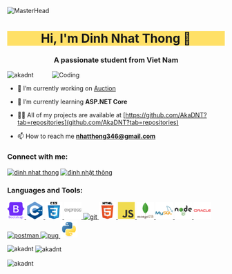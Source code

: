 ![MasterHead](https://i.pinimg.com/originals/ca/26/2e/ca262e0354eea311c41134c3e4bc3bc2.gif)
<h1 align="center" style="background-color: #ffe066;">Hi, I'm Dinh Nhat Thong 🐧</h1>
<h3 align="center">A passionate student from Viet Nam</h3>
<img align="right" alt="Coding" width="400" src="https://media3.giphy.com/media/QDjpIL6oNCVZ4qzGs7/200w.gif?cid=82a1493bggbagt37xeo6e9jthyesy8f3ympw9di8warshu4g&ep=v1_gifs_related&rid=200w.gif&ct=g">

<p align="left"> <img src="https://komarev.com/ghpvc/?username=akadnt&label=Profile%20views&color=0e75b6&style=flat" alt="akadnt" /> </p>

- 🔭 I’m currently working on [Auction](github.com/AkaDNT/Auction)

- 🌱 I’m currently learning **ASP.NET Core**

- 👨‍💻 All of my projects are available at [https://github.com/AkaDNT?tab=repositories](github.com/AkaDNT?tab=repositories)

- 📫 How to reach me **nhatthong346@gmail.com**

<h3 align="left">Connect with me:</h3>
<p align="left">
<a href="https://linkedin.com/in/dinh nhat thong" target="blank"><img align="center" src="https://raw.githubusercontent.com/rahuldkjain/github-profile-readme-generator/master/src/images/icons/Social/linked-in-alt.svg" alt="dinh nhat thong" height="30" width="40" /></a>
<a href="https://fb.com/đinh nhật thông" target="blank"><img align="center" src="https://raw.githubusercontent.com/rahuldkjain/github-profile-readme-generator/master/src/images/icons/Social/facebook.svg" alt="đinh nhật thông" height="30" width="40" /></a>
</p>

<h3 align="left">Languages and Tools:</h3>
<p align="left"> <a href="https://getbootstrap.com" target="_blank" rel="noreferrer"> <img src="https://raw.githubusercontent.com/devicons/devicon/master/icons/bootstrap/bootstrap-plain-wordmark.svg" alt="bootstrap" width="40" height="40"/> </a> <a href="https://www.w3schools.com/cpp/" target="_blank" rel="noreferrer"> <img src="https://raw.githubusercontent.com/devicons/devicon/master/icons/cplusplus/cplusplus-original.svg" alt="cplusplus" width="40" height="40"/> </a> <a href="https://www.w3schools.com/css/" target="_blank" rel="noreferrer"> <img src="https://raw.githubusercontent.com/devicons/devicon/master/icons/css3/css3-original-wordmark.svg" alt="css3" width="40" height="40"/> </a> <a href="https://expressjs.com" target="_blank" rel="noreferrer"> <img src="https://raw.githubusercontent.com/devicons/devicon/master/icons/express/express-original-wordmark.svg" alt="express" width="40" height="40"/> </a> <a href="https://git-scm.com/" target="_blank" rel="noreferrer"> <img src="https://www.vectorlogo.zone/logos/git-scm/git-scm-icon.svg" alt="git" width="40" height="40"/> </a> <a href="https://www.w3.org/html/" target="_blank" rel="noreferrer"> <img src="https://raw.githubusercontent.com/devicons/devicon/master/icons/html5/html5-original-wordmark.svg" alt="html5" width="40" height="40"/> </a> <a href="https://developer.mozilla.org/en-US/docs/Web/JavaScript" target="_blank" rel="noreferrer"> <img src="https://raw.githubusercontent.com/devicons/devicon/master/icons/javascript/javascript-original.svg" alt="javascript" width="40" height="40"/> </a> <a href="https://www.mongodb.com/" target="_blank" rel="noreferrer"> <img src="https://raw.githubusercontent.com/devicons/devicon/master/icons/mongodb/mongodb-original-wordmark.svg" alt="mongodb" width="40" height="40"/> </a> <a href="https://www.mysql.com/" target="_blank" rel="noreferrer"> <img src="https://raw.githubusercontent.com/devicons/devicon/master/icons/mysql/mysql-original-wordmark.svg" alt="mysql" width="40" height="40"/> </a> <a href="https://nodejs.org" target="_blank" rel="noreferrer"> <img src="https://raw.githubusercontent.com/devicons/devicon/master/icons/nodejs/nodejs-original-wordmark.svg" alt="nodejs" width="40" height="40"/> </a> <a href="https://www.oracle.com/" target="_blank" rel="noreferrer"> <img src="https://raw.githubusercontent.com/devicons/devicon/master/icons/oracle/oracle-original.svg" alt="oracle" width="40" height="40"/> </a> <a href="https://postman.com" target="_blank" rel="noreferrer"> <img src="https://www.vectorlogo.zone/logos/getpostman/getpostman-icon.svg" alt="postman" width="40" height="40"/> </a> <a href="https://pugjs.org" target="_blank" rel="noreferrer"> <img src="https://cdn.worldvectorlogo.com/logos/pug.svg" alt="pug" width="40" height="40"/> </a> <a href="https://www.python.org" target="_blank" rel="noreferrer"> <img src="https://raw.githubusercontent.com/devicons/devicon/master/icons/python/python-original.svg" alt="python" width="40" height="40"/> </a> </p>

<p><img align="left" src="https://github-readme-stats.vercel.app/api/top-langs?username=akadnt&show_icons=true&locale=en&layout=compact" alt="akadnt" /></p>

<p>&nbsp;<img align="center" src="https://github-readme-stats.vercel.app/api?username=akadnt&show_icons=true&locale=en" alt="akadnt" /></p>

<p><img align="center" src="https://github-readme-streak-stats.herokuapp.com/?user=akadnt&" alt="akadnt" /></p>

